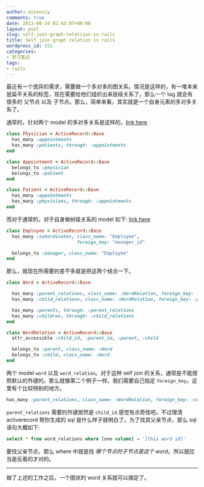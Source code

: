 ```yaml
---
author: aisensiy
comments: true
date: 2013-08-24 02:43:07+00:00
layout: post
slug: self-join-graph-relatiion-in-rails
title: Self join graph relation in rails
wordpress_id: 552
categories:
- 学习笔记
tags:
- rails
---
```


最近有一个诡异的需求，需要做一个多对多的图关系。情况是这样的，有一堆本来是扁平关系的标签，现在需要给他们组织出来层级关系了。那么一个 tag 就会有很多的 父节点 以及 子节点。那么，简单来看，其实就是一个自身元素的多对多关系了。

通常的，针对两个 model 的多对多关系是这样的。[link here](https://guides.rubyonrails.org/association_basics.html#the-has-and-belongs-to-many-association)

```ruby
class Physician < ActiveRecord::Base
  has_many :appointments
  has_many :patients, through: :appointments
end

class Appointment < ActiveRecord::Base
  belongs_to :physician
  belongs_to :patient
end

class Patient < ActiveRecord::Base
  has_many :appointments
  has_many :physicians, through: :appointments
end
```

而对于通常的，对于自身做树级关系的 model 如下: [link here](https://guides.rubyonrails.org/association_basics.html#self-joins)

```ruby
class Employee < ActiveRecord::Base
  has_many :subordinates, class_name: "Employee",
                          foreign_key: "manager_id"

  belongs_to :manager, class_name: "Employee"
end
```

那么，我现在所需要的差不多就是把这两个结合一下。

```ruby
class Word < ActiveRecord::Base

  has_many :parent_relations, class_name: :WordRelation, foreign_key: :child_id
  has_many :child_relations, class_name: :WordRelation, foreign_key: :parent_id

  has_many :parents, through: :parent_relations
  has_many :children, through: :child_relations
end

class WordRelation < ActiveRecord::Base
  attr_accessible :child_id, :parent_id, :parent, :child

  belongs_to :parent, class_name: :Word
  belongs_to :child, class_name: :Word
end

```

两个 model `word` 以及 `word_relation`。对于这种 self join 的关系，通常是不能按照默认的外键的。那么就像第二个例子一样。我们需要自己指定 `foreign_key`。这里有个比较特别的地方。

```ruby
has_many :parent_relations, class_name: :WordRelation, foreign_key: :child_id
```

`parent_relations` 需要的外键居然是 `child_id` 感觉有点奇怪吧。不过理清 activerecord 帮你生成的 sql 是什么样子就明白了。为了找其父亲节点，那么 sql 语句大概如下:

```sql
select * from word_relations where [one column] = '[this word id]'
```

要找父亲节点，那么 where 中就是找 *哪个节点的子节点是这个 word*。所以就应当是反着的才对的。

---

做了上述的工作之后，一个图状的 word 关系就可以搞定了。
